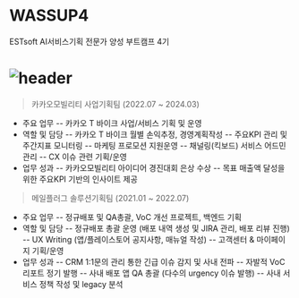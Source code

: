 # WASSUP4
ESTsoft AI서비스기획 전문가 양성 부트캠프 4기

# ![header](https://capsule-render.vercel.app/api?type=transparent&&fontColor=00498c&height=300&section=header&text=HI!I'M_JIHYEON!&fontSize=100)

> 카카오모빌리티 사업기획팀 (2022.07 ~ 2024.03)
- 주요 업무 
-- 카카오 T 바이크 사업/서비스 기획 및 운영
- 역할 및 담당 
-- 카카오 T 바이크 월별 손익추정, 경영계획작성
-- 주요KPI 관리 및 주간지표 모니터링 
-- 마케팅 프로모션 지원운영
-- 채널링(킥보드) 서비스 어드민 관리 
-- CX 이슈 관련 기획/운영
- 업무 성과 
-- 카카오모빌리티 아이디어 경진대회 은상 수상
-- 목표 매출액 달성을 위한 주요KPI 기반의 인사이트 제공


> 메일플러그 솔루션기획팀 (2021.01 ~ 2022.07)
- 주요 업무 
-- 정규배포 및 QA총괄, VoC 개선 프로젝트, 백엔드 기획 
- 역할 및 담당
-- 정규배포 총괄 운영 (배포 내역 생성 및 JIRA 관리, 배포 리뷰 진행)
-- UX Writing (앱/플레이스토어 공지사항, 매뉴얼 작성)
-- 고객센터 & 마이페이지 기획/운영
- 업무 성과 
-- CRM 1:1문의 관리 통한 긴급 이슈 감지 및 사내 전파 
-- 자발적 VoC 리포트 정기 발행
-- 사내 배포 앱 QA 총괄 (다수의 urgency 이슈 발행)
-- 사내 서비스 정책 작성 및 legacy 분석


